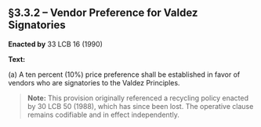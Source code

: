 
## §3.3.2 – Vendor Preference for Valdez Signatories

**Enacted by** 33 LCB 16 (1990)

**Text:**

(a) A ten percent (10%) price preference shall be established in favor of vendors who are signatories to the Valdez Principles.

> **Note:** This provision originally referenced a recycling policy enacted by 30 LCB 50 (1988), which has since been lost. The operative clause remains codifiable and in effect independently.

